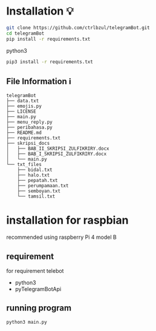 # Installation :bulb:
```bash
git clone https://github.com/ctrlbzul/telegramBot.git
cd telegramBot
pip install -r requirements.txt
```
python3
```bash
pip3 install -r requirements.txt
```

## File Information :information_source:
```
telegramBot
├── data.txt
├── emojis.py
├── LICENSE
├── main.py
├── menu_reply.py
├── peribahasa.py
├── README.md
├── requirements.txt
├── skripsi_docs
│   ├── BAB_II_SKRIPSI_ZULFIKRIRY.docx
│   ├── BAB_I_SKRIPSI_ZULFIKRIRY.docx
│   └── main.py
└── txt_files
    ├── bidal.txt
    ├── halo.txt
    ├── pepatah.txt
    ├── perumpamaan.txt
    ├── semboyan.txt
    └── tamsil.txt
```

# installation for raspbian
recommended using raspberry Pi 4 model B

## requirement
for requirement telebot
- python3
- pyTelegramBotApi

## running program
```bash
python3 main.py
```
